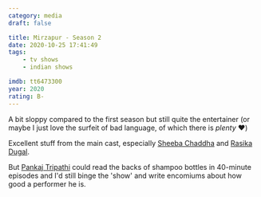 ```yaml
---
category: media
draft: false

title: Mirzapur - Season 2
date: 2020-10-25 17:41:49
tags:
    - tv shows
    - indian shows

imdb: tt6473300
year: 2020
rating: B-
---
```


A bit sloppy compared to the first season but still quite the entertainer (or maybe I just love the surfeit of bad language, of which there is _plenty_ ♥️)

Excellent stuff from the main cast, especially [Sheeba Chaddha](https://en.wikipedia.org/wiki/Sheeba_Chaddha) and [Rasika Dugal](https://en.wikipedia.org/wiki/Rasika_Dugal). 

But [Pankaj Tripathi](https://en.wikipedia.org/wiki/Pankaj_Tripathi) could read the backs of shampoo bottles in 40-minute episodes and I'd still binge the 'show' and write encomiums about how good a performer he is.
